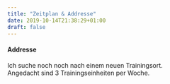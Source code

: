```yaml
---
title: "Zeitplan & Addresse"
date: 2019-10-14T21:38:29+01:00
draft: false
---
```


<h4 class="alert alert-info">Addresse</h4>

Ich suche noch noch nach einem neuen Trainingsort. </br> Angedacht sind 3 Trainingseinheiten per Woche.
<!--
<div class="overflow-hidden mb-5">
  <figure>
    <img src="/img/map/map-aikido-dojo-Alexandrinenstraße30.jpg" loading="lazy" class="float-right" width="70%"/>
    <figcaption class="float-right">
        Map tiles by <a href="http://stamen.com">Stamen Design</a>, under <a href="http://creativecommons.org/licenses/by/3.0">CC BY 3.0</a>. Data by <a href="http://openstreetmap.org">OpenStreetMap</a>, under <a href="http://www.openstreetmap.org/copyright">ODbL</a>.
    </figcaption>
  </figure>

  Das Flux Dojo befindet sich in den Räumen von Kung-Fu Kreuzberg
  Alexandrinenstraße 30<br>
  10969 Berlin<br><br>
  auf 
  <a href="https://www.openstreetmap.org/node/2454158538#map=17/52.50327/13.40729" target="_blank">OpenStreetMap</a>
  öffnen
</div>

<h4 class="alert alert-info">Preis</h4>
<ul>
  <li>die ersten drei Trainingswochen sind kostenlos</li>
  <li>50€ per Monat</li>
  <li>if you fled the war in Ukraine, you can train for free. (but message me first to make sure the training takes place)</li>
</ul>

<h4 class="alert alert-info">Zeitplan</h4>
<table>
<tr><td>Montag</td><td>18:00-19:30</td></tr>
<tr><td>Mittwoch</td><td>18:00-19:30</td></tr>
<tr><td>Samstag</td><td>11:00-12:30</td></tr>
</table>

<h4 class="alert alert-info">Eröffnung</h4>
Das Training findet zur Zeit nur auf Anfrage statt, also bitte Bescheid sagen, wenn Sie vorbeikommen wollen.
Falls sie weitere Fragen haben, so stellen Sie diese gerne im <a href="../contact">Kontaktformular</a>.
-->